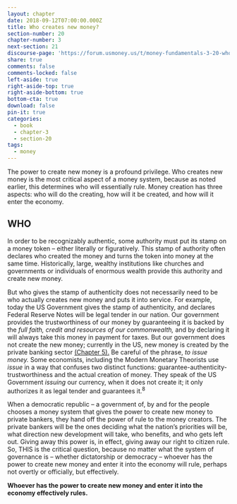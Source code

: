 ```yaml
---
layout: chapter
date: 2018-09-12T07:00:00.000Z
title: Who creates new money?
section-number: 20
chapter-number: 3
next-section: 21
discourse-page: 'https://forum.usmoney.us/t/money-fundamentals-3-20-who-creates-new-money/'
share: true
comments: false
comments-locked: false
left-aside: true
right-aside-top: true
right-aside-bottom: true
bottom-cta: true
download: false
pin-it: true
categories:
  - book
  - chapter-3
  - section-20
tags:
  - money
---
```

The power to create new money is a profound privilege. Who creates
new money is the most critical aspect of a money system, because
as noted earlier, this determines who will essentially rule. Money
creation has three aspects: who will do the creating, how will it be
created, and how will it enter the economy.

## WHO

In order to be recognizably authentic, some authority must put
its stamp on a money token – either literally or figuratively. This
stamp of authority often declares who created the money and
turns the token into money at the same time. Historically, large,
wealthy institutions like churches and governments or individuals of
enormous wealth provide this authority and create new money.

But who gives the stamp of authenticity does not necessarily need
to be who actually creates new money and puts it into service. For
example, today the US Government gives the stamp of authenticity,
and declares Federal Reserve Notes will be legal tender in our nation.
Our government provides the trustworthiness of our money by
guaranteeing it is backed by the _full faith, credit and resources of our
commonwealth,_ and by declaring it will always take this money in
payment for taxes. But our government does not create the new
money; currently in the US, new money is created by the private
banking sector [(Chapter 5).](https://usmoney.us/book/chapter-5) Be careful of the phrase, _to issue money._ Some economists, including the Modern Monetary Theorists use _issue_ in a way that confuses two distinct functions: guarantee-authenticity-
trustworthiness and the actual creation of money. They speak of the
US Government _issuing_ our currency, when it does not create it; it
only authorizes it as legal tender and guarantees it.<sup>8</sup>

When a democratic republic – a government of, by and for the people chooses a money system that gives the power to create new money
 to private bankers, they hand off the power of rule to the money
 creators. The private bankers will be the ones deciding what the
 nation’s priorities will be, what direction new development will take,
who benefits, and who gets left out. Giving away this power is, in
effect, giving away our right to citizen rule.
So, THIS is the critical question, because no matter what the system of
governance is – whether dictatorship or democracy – whoever has the
power to create new money and enter it into the economy will rule,
perhaps not overtly or officially, but effectively.

**Whoever has the power to create new money and enter it into the
economy effectively rules.**
